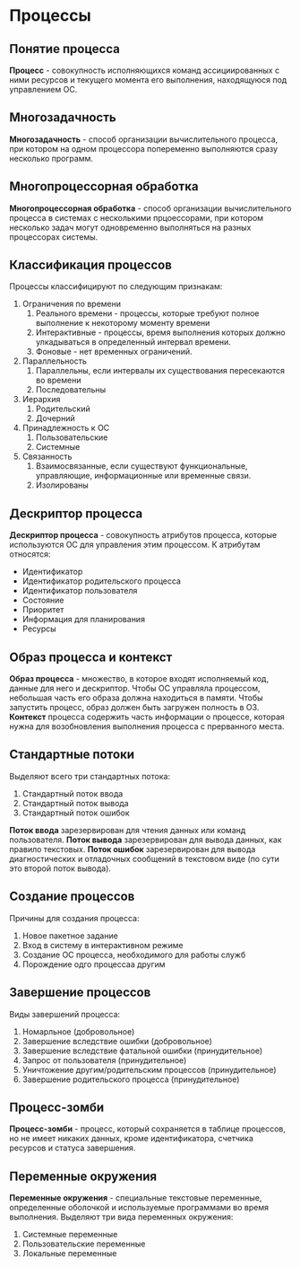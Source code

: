 # Процессы
## Понятие процесса
**Процесс** - совокупность исполняющихся команд ассициированных с ними ресурсов и текущего момента его выполнения, находящуюся под управлением ОС.
## Многозадачность
**Многозадачность** - способ организации вычислительного процесса, при котором на одном процессора попеременно выполняются сразу несколько программ.
## Многопроцессорная обработка
**Многопроцессорная обработка** - способ организации вычислительного процесса в системах с несколькими прцоессорами, при котором несколько задач могут одновременно выполняться на разных процессорах системы.
## Классификация процессов
Процессы классифицируют по следующим признакам:
1. Ограничения по времени
	1. Реального времени - процессы, которые требуют полное выполнение к некоторому моменту времени
	2. Интерактивные - процессы, время выполнения которых должно улкадываться в определенный интервал времени.
	3. Фоновые - нет временных ограничений.
2. Параллельность
	1. Параллельны, если интервалы их существования пересекаются во времени
	2. Последовательны
3. Иерархия
	1. Родительский
	2. Дочерний
4. Принадлежность к ОС
	1. Пользовательские
	2. Системные
5. Связанность
	1. Взаимосвязанные, если существуют функциональные, управляющие, информационные или временные связи.
	2. Изолированы
## Дескриптор процесса
**Дескриптор процесса** - совокупность атрибутов процесса, которые используются ОС для управления этим процессом.
К атрибутам относятся:
* Идентификатор
* Идентификатор родительского процесса
* Идентификатор пользователя
* Состояние
* Приоритет
* Информация для планирования
* Ресурсы
## Образ процесса и контекст
**Образ процесса** - множество, в которое входят исполняемый код, данные для него и дескриптор.
Чтобы ОС управляла процессом, небольшая часть его образа должна находиться в памяти. Чтобы запустить процесс, образ должен быть загружен полность в ОЗ.
**Контекст** процесса содержить часть информации о процессе, которая нужна для возобновления выполнения процесса с прерванного места.
## Стандартные потоки
Выделяют всего три стандартных потока:
1. Стандартный поток ввода
2. Стандартный поток вывода
3. Стандартный поток ошибок

**Поток ввода** зарезервирован для чтения данных или команд пользователя.
**Поток вывода** зарезервирован для вывода данных, как правило текстовых.
**Поток ошибок** зарезервирован для вывода диагностических и отладочных сообщений в текстовом виде (по сути это второй поток вывода).
## Создание процессов
Причины для создания процесса:
1. Новое пакетное задание
2. Вход в систему в интерактивном режиме
3. Создание ОС процесса, необходимого для работы служб
4. Порождение одго процессаа другим
## Завершение процессов
Виды завершений процесса:
1. Номарльное (добровольное)
2. Завершение вследствие ошибки (добровольное)
3. Завершение вследствие фатальной ошибки (принудительное)
4. Запрос от пользователя (принудительное)
5. Уничтожение другим/родительским процессов (принудительное)
6. Завершение родительского процесса (принудительное)
## Процесс-зомби
**Процесс-зомби** - процесс, который сохраняется в таблице процессов, но не имеет никаких данных, кроме идентификатора, счетчика ресурсов и статуса завершения.
## Переменные окружения
**Переменные окружения** - специальные текстовые переменные, определенные оболочкой и используемые программами во время выполнения.
Выделяют три вида переменных окружения:
1. Системные переменные
2. Пользовательские переменные
3. Локальные переменные